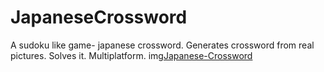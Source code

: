 # JapaneseCrossword
A sudoku like game- japanese crossword. Generates crossword from real pictures. Solves it. Multiplatform.
img[Japanese-Crossword](JapaneseCrossword.png)

